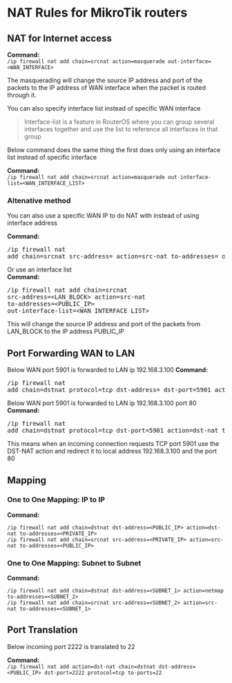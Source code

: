 # NAT Rules for MikroTik routers

## NAT for Internet access

**Command:**  
`/ip firewall nat add chain=srcnat action=masquerade out-interface=<WAN_INTERFACE>`  

The masquerading will change the source IP address and port of the packets to the IP address of WAN interface when the packet is routed through it. 

You can also specify interface list instead of specific WAN interface  
> Interface-list is a feature in RouterOS where you can group several interfaces together and use the list to reference all interfaces in that group   

Below command does the same thing the first does only using an interface list instead of specific interface  

**Command:**  
`/ip firewall nat add chain=srcnat action=masquerade out-interface-list=<WAN_INTERFACE_LIST>`


### Altenative method
You can also use a specific WAN IP to do NAT with instead of using interface address

**Command:**  
<pre>/ip firewall nat
add chain=srcnat src-address=<LAN_BLOCK> action=src-nat to-addresses=<PUBLIC_IP> out-interface=<WAN_INTERFACE></pre>

Or use an interface list  
**Command:** <pre>/ip firewall nat
add chain=srcnat src-address=<LAN_BLOCK> action=src-nat to-addresses=<PUBLIC_IP> out-interface-list=<WAN_INTERFACE_LIST></pre>

This will change the source IP address and port of the packets from LAN_BLOCK to the IP address PUBLIC_IP



## Port Forwarding WAN to LAN
Below WAN port 5901 is forwarded to LAN ip 192.168.3.100
**Command:**
<pre>
/ip firewall nat
add chain=dstnat protocol=tcp dst-address=<PUBLIC_IP> dst-port=5901 action=dst-nat to-addresses=192.168.3.100
</pre>

Below WAN port 5901 is forwarded to LAN ip 192.168.3.100 port 80  
**Command:**
<pre>
/ip firewall nat
add chain=dstnat protocol=tcp dst-port=5901 action=dst-nat to-addresses=192.168.3.100 to-ports=80
</pre>
This means when an incoming connection requests TCP port 5901 use the DST-NAT action and redirect it to local address 192.168.3.100 and the port 80


## Mapping
### One to One Mapping: IP to IP
**Command:**
```
/ip firewall nat add chain=dstnat dst-address=<PUBLIC_IP> action=dst-nat to-addresses=<PRIVATE_IP>
/ip firewall nat add chain=srcnat src-address=<PRIVATE_IP> action=src-nat to-addresses=<PUBLIC_IP>
```

### One to One Mapping: Subnet to Subnet
**Command:**
```
/ip firewall nat add chain=dstnat dst-address=<SUBNET_1> action=netmap to-addresses=<SUBNET_2>
/ip firewall nat add chain=srcnat src-address=<SUBNET_2> action=src-nat to-addresses=<SUBNET_1>
```

## Port Translation
Below incoming port 2222 is translated to 22

**Command:**  
`/ip firewall nat add action=dst-nat chain=dstnat dst-address=<PUBLIC_IP> dst-port=2222 protocol=tcp to-ports=22`
